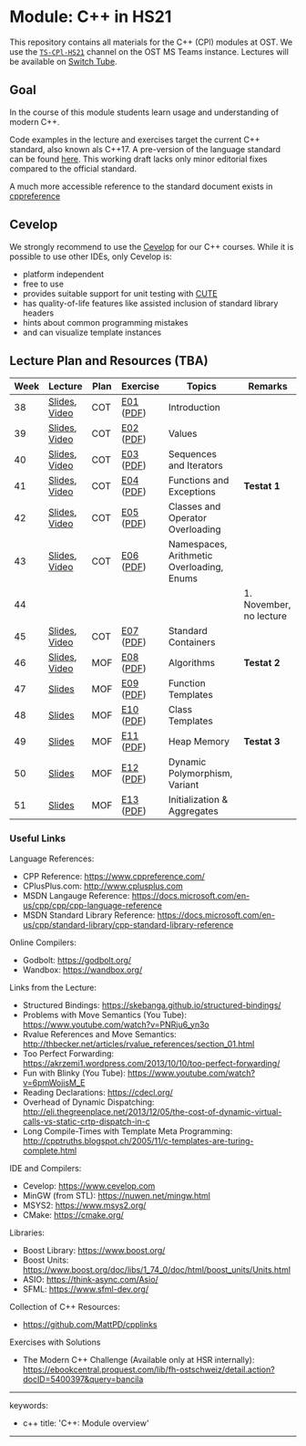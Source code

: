 # Module: C++ in HS21

This repository contains all materials for the C++ (CPl) modules at OST.
We use the [`TS-CPl-HS21`](https://teams.microsoft.com/l/team/19%3aee9d1b0dc838423686a103f7b8cbf2c9%40thread.tacv2/conversations?groupId=40fb7d97-bf4e-48c6-b28c-681a2d2fdf04&tenantId=a6e70fa3-1c7a-4aa2-a25e-836eea52ca22) channel on the OST MS Teams instance.
Lectures will be available on [Switch Tube](https://tube.switch.ch/channels/889a82a4).

## Goal

In the course of this module students learn usage and understanding of modern C++.

Code examples in the lecture and exercises target the current C++ standard, also known als C++17.
A pre-version of the language standard can be found [here](http://www.open-std.org/jtc1/sc22/wg21/docs/papers/2017/n4659.pdf).
This working draft lacks only minor editorial fixes compared to the official standard.

A much more accessible reference to the standard document exists in [cppreference]( https://en.cppreference.com/w/)

## Cevelop

We strongly recommend to use the [Cevelop](https://www.cevelop.com) for our C++ courses.
While it is possible to use other IDEs, only Cevelop is:

- platform independent
- free to use
- provides suitable support for unit testing with [CUTE](https://www.cute-test.com)
- has quality-of-life features like assisted inclusion of standard library headers
- hints about common programming mistakes
- and can visualize template instances

## Lecture Plan and Resources (TBA)

| Week | Lecture                                                           | Plan | Exercise                                                                                | Topics                                                 | Remarks        |
|------|-------------------------------------------------------------------|------|-----------------------------------------------------------------------------------------|--------------------------------------------------------|----------------|
| 38   | [Slides](week01), [Video](https://tube.switch.ch/videos/41b34752) | COT  | [E01](week01/README.md) ([PDF](http://cxx.pages.gitlab.ost.ch/cpl/week01.pdf)) | Introduction                                           |                |
| 39   | [Slides](week02), [Video](https://tube.switch.ch/videos/af786ac1) | COT  | [E02](week02/README.md) ([PDF](http://cxx.pages.gitlab.ost.ch/cpl/week02.pdf)) | Values                                                 |                |
| 40   | [Slides](week03), [Video](https://tube.switch.ch/videos/0216adb3) | COT  | [E03](week03/README.md) ([PDF](http://cxx.pages.gitlab.ost.ch/cpl/week03.pdf)) | Sequences and Iterators                                |                |
| 41   | [Slides](week04), [Video](https://tube.switch.ch/videos/ffb06a12) | COT  | [E04](week04/README.md) ([PDF](http://cxx.pages.gitlab.ost.ch/cpl/week04.pdf)) | Functions and Exceptions                               | **Testat 1**   |
| 42   | [Slides](week05), [Video](https://tube.switch.ch/videos/3f9e7d90) | COT  | [E05](week05/README.md) ([PDF](http://cxx.pages.gitlab.ost.ch/cpl/week05.pdf)) | Classes and Operator Overloading                       |                |
| 43   | [Slides](week06), [Video](https://tube.switch.ch/videos/cb762743) | COT  | [E06](week06/README.md) ([PDF](http://cxx.pages.gitlab.ost.ch/cpl/week06.pdf)) | Namespaces, Arithmetic Overloading, Enums              |                |
| 44   |   |   |  |  | 1. November, no lecture               |
| 45   | [Slides](week07), [Video](https://tube.switch.ch/videos/a00095cb) | COT  | [E07](week07/README.md) ([PDF](http://cxx.pages.gitlab.ost.ch/cpl/week07.pdf)) | Standard Containers                                    |                |
| 46   | [Slides](week08), [Video](https://tube.switch.ch/videos/39d2de67) | MOF  | [E08](week08/README.md) ([PDF](http://cxx.pages.gitlab.ost.ch/cpl/week08.pdf)) | Algorithms                                             | **Testat 2**   |
| 47   | [Slides](week09)                                                  | MOF  | [E09](week09/README.md) ([PDF](http://cxx.pages.gitlab.ost.ch/cpl/week09.pdf)) | Function Templates                                     |                |
| 48   | [Slides](week10)                                                  | MOF  | [E10](week10/README.md) ([PDF](http://cxx.pages.gitlab.ost.ch/cpl/week10.pdf)) | Class Templates                                        |                |
| 49   | [Slides](week11)                                                  | MOF  | [E11](week11/README.md) ([PDF](http://cxx.pages.gitlab.ost.ch/cpl/week11.pdf)) | Heap Memory                                            | **Testat 3**   |
| 50   | [Slides](week12)                                                  | MOF  | [E12](week12/README.md) ([PDF](http://cxx.pages.gitlab.ost.ch/cpl/week12.pdf)) | Dynamic Polymorphism, Variant                          |                |
| 51   | [Slides](week13)                                                  | MOF  | [E13](week13/README.md) ([PDF](http://cxx.pages.gitlab.ost.ch/cpl/week13.pdf)) | Initialization & Aggregates                            |                |


### Useful Links

Language References:
- CPP Reference: https://www.cppreference.com/
- CPlusPlus.com: http://www.cplusplus.com
- MSDN Langauge Reference: https://docs.microsoft.com/en-us/cpp/cpp/cpp-language-reference
- MSDN Standard Library Reference: https://docs.microsoft.com/en-us/cpp/standard-library/cpp-standard-library-reference

Online Compilers:
- Godbolt: https://godbolt.org/
- Wandbox: https://wandbox.org/

Links from the Lecture:
- Structured Bindings: https://skebanga.github.io/structured-bindings/
- Problems with Move Semantics (You Tube): https://www.youtube.com/watch?v=PNRju6_yn3o
- Rvalue References and Move Semantics: http://thbecker.net/articles/rvalue_references/section_01.html
- Too Perfect Forwarding: https://akrzemi1.wordpress.com/2013/10/10/too-perfect-forwarding/
- Fun with Blinky (You Tube): https://www.youtube.com/watch?v=6pmWojisM_E
- Reading Declarations: https://cdecl.org/
- Overhead of Dynamic Dispatching: http://eli.thegreenplace.net/2013/12/05/the-cost-of-dynamic-virtual-calls-vs-static-crtp-dispatch-in-c
- Long Compile-Times with Template Meta Programming: http://cpptruths.blogspot.ch/2005/11/c-templates-are-turing-complete.html

IDE and Compilers:
- Cevelop: https://www.cevelop.com
- MinGW (from STL): https://nuwen.net/mingw.html
- MSYS2: https://www.msys2.org/
- CMake: https://cmake.org/

Libraries:
- Boost Library: https://www.boost.org/
- Boost Units: https://www.boost.org/doc/libs/1_74_0/doc/html/boost_units/Units.html
- ASIO: https://think-async.com/Asio/ 
- SFML: https://www.sfml-dev.org/

Collection of C++ Resources:
- https://github.com/MattPD/cpplinks

Exercises with Solutions
- The Modern C++ Challenge (Available only at HSR internally): https://ebookcentral.proquest.com/lib/fh-ostschweiz/detail.action?docID=5400397&query=bancila

---
keywords:
- c++
title: 'C++: Module overview'
---

